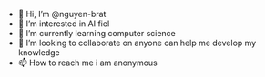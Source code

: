- 👋 Hi, I’m @nguyen-brat
- 👀 I’m interested in AI fiel
- 🌱 I’m currently learning computer science
- 💞️ I’m looking to collaborate on anyone can help me develop my knowledge
- 📫 How to reach me i am anonymous

<!---
nguyen-brat/nguyen-brat is a ✨ special ✨ repository because its `README.md` (this file) appears on your GitHub profile.
You can click the Preview link to take a look at your changes.
--->
